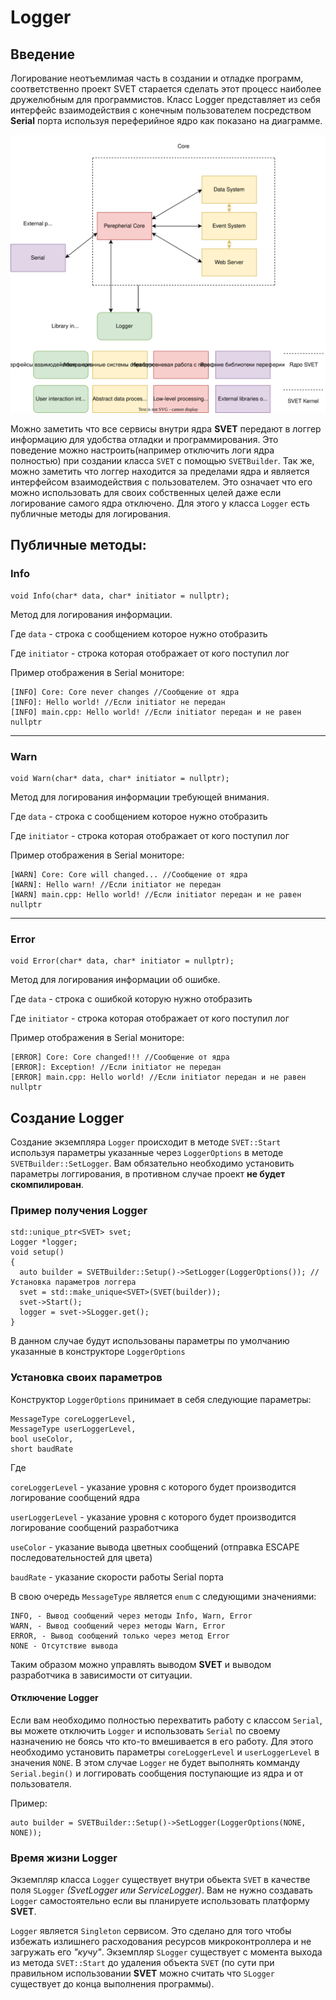 # Logger


## Введение
Логирование неотъемлимая часть в создании и отладке программ, соответственно проект SVET старается сделать этот процесс наиболее дружелюбным для программистов. Класс Logger представляет из себя интерфейс взаимодействия с конечным пользователем посредством **Serial** порта используя переферийное ядро как показано на диаграмме.

<p align="center">
<img src="https://github.com/Lisoveliy/SVET/blob/master/docs/LoggerIOArch.drawio.svg?raw=true" alt="Logger IO Arch"/>
</p>

Можно заметить что все сервисы внутри ядра **SVET** передают в логгер информацию для удобства отладки и программирования. Это поведение можно настроить(например отключить логи ядра полностью) при создании класса ```SVET``` с помощью ```SVETBuilder```. Так же, можно заметить что логгер находится за пределами ядра и является интерфейсом взаимодействия с пользователем. Это означает что его можно использовать для своих собственных целей даже если логирование самого ядра отключено. Для этого у класса ```Logger``` есть публичные методы для логирования.

## Публичные методы:

### Info

    void Info(char* data, char* initiator = nullptr);

Метод для логирования информации.

Где ```data``` - строка с сообщением которое нужно отобразить

Где ```initiator``` - строка которая отображает от кого поступил лог

Пример отображения в Serial мониторе:
    
    [INFO] Core: Core never changes //Сообщение от ядра
    [INFO]: Hello world! //Если initiator не передан
    [INFO] main.cpp: Hello world! //Если initiator передан и не равен nullptr

<hr>

### Warn

    void Warn(char* data, char* initiator = nullptr);

Метод для логирования информации требующей внимания.

Где ```data``` - строка с сообщением которое нужно отобразить

Где ```initiator``` - строка которая отображает от кого поступил лог

Пример отображения в Serial мониторе:
    
    [WARN] Core: Core will changed... //Сообщение от ядра
    [WARN]: Hello warn! //Если initiator не передан
    [WARN] main.cpp: Hello world! //Если initiator передан и не равен nullptr

<hr>

### Error

    void Error(char* data, char* initiator = nullptr);

Метод для логирования информации об ошибке.

Где ```data``` - строка с ошибкой которую нужно отобразить

Где ```initiator``` - строка которая отображает от кого поступил лог

Пример отображения в Serial мониторе:
    
    [ERROR] Core: Core changed!!! //Сообщение от ядра
    [ERROR]: Exception! //Если initiator не передан
    [ERROR] main.cpp: Hello world! //Если initiator передан и не равен nullptr

## Создание Logger

Создание экземпляра ```Logger``` происходит в методе ```SVET::Start``` используя параметры указанные через ```LoggerOptions``` в методе ```SVETBuilder::SetLogger```. Вам обязательно необходимо установить параметры логгирования, в противном случае проект **не будет скомпилирован**.

### Пример получения Logger

    std::unique_ptr<SVET> svet;
    Logger *logger;
    void setup()
    {
      auto builder = SVETBuilder::Setup()->SetLogger(LoggerOptions()); //Установка параметров логгера
      svet = std::make_unique<SVET>(SVET(builder));
      svet->Start();
      logger = svet->SLogger.get();
    }

В данном случае будут использованы параметры по умолчанию указанные в конструкторе ```LoggerOptions```

### Установка своих параметров

Конструктор ```LoggerOptions``` принимает в себя следующие параметры:

    MessageType coreLoggerLevel,
    MessageType userLoggerLevel,
    bool useColor,
    short baudRate

Где 

```coreLoggerLevel``` - указание уровня с которого будет производится логирование сообщений ядра 

```userLoggerLevel``` - указание уровня с которого будет производится логирование сообщений разработчика

```useColor``` - указание вывода цветных сообщений (отправка ESCAPE последовательностей для цвета)

```baudRate``` - указание скорости работы Serial порта

В свою очередь ```MessageType``` является ```enum``` с следующими значениями:

    INFO, - Вывод сообщений через методы Info, Warn, Error
    WARN, - Вывод сообщений через методы Warn, Error
    ERROR, - Вывод сообщений только через метод Error
    NONE - Отсутствие вывода

Таким образом можно управлять выводом **SVET** и выводом разработчика в зависимости от ситуации.

#### Отключение Logger

Если вам необходимо полностью перехватить работу с классом ```Serial```, вы можете отключить ```Logger``` и использовать ```Serial``` по своему назначению не боясь что кто-то вмешивается в его работу. Для этого необходимо установить параметры ```coreLoggerLevel``` и ```userLoggerLevel``` в значения ```NONE```. В этом случае ```Logger``` не будет выполнять комманду ```Serial.begin()``` и логгировать сообщения поступающие из ядра и от пользователя.

Пример:

    auto builder = SVETBuilder::Setup()->SetLogger(LoggerOptions(NONE, NONE));

### Время жизни Logger
Экземпляр класса ```Logger``` существует внутри обьекта ```SVET``` в качестве поля ```SLogger``` _(SvetLogger или ServiceLogger)_. Вам не нужно создавать ```Logger``` самостоятельно если вы планируете использовать платформу **SVET**. 

```Logger``` является ```Singleton``` сервисом. Это сделано для того чтобы избежать излишнего расходования ресурсов микроконтроллера и не загружать его _"кучу"_. Экземпляр ```SLogger``` существует с момента выхода из метода ```SVET::Start``` до удаления объекта ```SVET``` (по сути при правильном использовании **SVET** можно считать что ```SLogger``` существует до конца выполнения программы).
